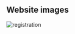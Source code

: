 ## Website images
![registration]("src/main/resources/static/img/prototype_images/registration.png")
